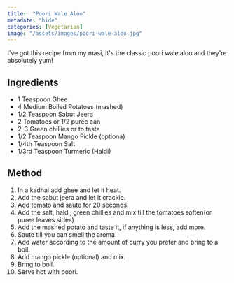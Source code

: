 ```yaml
---
title:  "Poori Wale Aloo"
metadate: "hide"
categories: [Vegetarian]
image: "/assets/images/poori-wale-aloo.jpg"
---
```


I've got this recipe from my masi, it's the classic poori wale aloo and they're absolutely yum!

## Ingredients

- 1 Teaspoon Ghee
- 4 Medium Boiled Potatoes (mashed)
- 1/2 Teaspoon Sabut Jeera
- 2 Tomatoes or 1/2 puree can
- 2-3 Green chillies or to taste
- 1/2 Teaspoon Mango Pickle (optiona)
- 1/4th Teaspoon Salt
- 1/3rd Teaspoon Turmeric (Haldi)

## Method

1. In a kadhai add ghee and let it heat.
2. Add the sabut jeera and let it crackle. 
3. Add tomato and saute for 20 seconds. 
4. Add the salt, haldi, green chillies and mix till the tomatoes soften(or puree leaves sides)
5. Add the mashed potato and taste it, if anything is less, add more. 
6. Saute till you can smell the aroma. 
7. Add water according to the amount of curry you prefer and bring to a boil. 
8. Add mango pickle (optional) and mix. 
9. Bring to boil. 
10. Serve hot with poori. 

